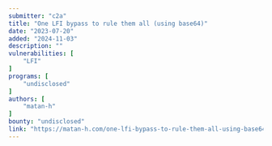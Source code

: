 ```yaml
---
submitter: "c2a"
title: "One LFI bypass to rule them all (using base64)"
date: "2023-07-20"
added: "2024-11-03"
description: ""
vulnerabilities: [
    "LFI"
]
programs: [
    "undisclosed"
]
authors: [
    "matan-h"
]
bounty: "undisclosed"
link: "https://matan-h.com/one-lfi-bypass-to-rule-them-all-using-base64/"
---
```




